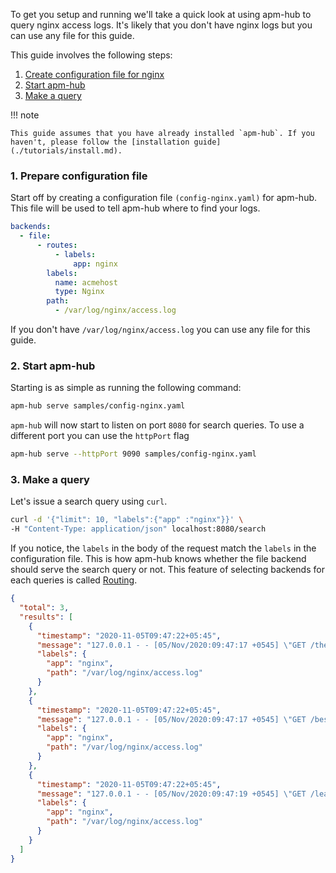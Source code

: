 To get you setup and running we'll take a quick look at using apm-hub to query nginx access logs. It's likely that you don't have nginx logs but you can use any file for this guide.

This guide involves the following steps:

1. [Create configuration file for nginx](#1-prepare-configuration-file)
2. [Start apm-hub](#2-start-apm-hub)
3. [Make a query](#3-make-a-query)

!!! note

    This guide assumes that you have already installed `apm-hub`. If you haven't, please follow the [installation guide](./tutorials/install.md).

### 1. Prepare configuration file

Start off by creating a configuration file `(config-nginx.yaml)` for apm-hub. This file will be used to tell apm-hub where to find your logs.

```yaml
backends:
  - file:
      - routes:
          - labels:
              app: nginx
        labels:
          name: acmehost
          type: Nginx
        path:
          - /var/log/nginx/access.log
```

If you don't have `/var/log/nginx/access.log` you can use any file for this guide.

### 2. Start apm-hub

Starting is as simple as running the following command:

```sh
apm-hub serve samples/config-nginx.yaml
```

`apm-hub` will now start to listen on port `8080` for search queries. To use a different port you can use the `httpPort` flag

```sh
apm-hub serve --httpPort 9090 samples/config-nginx.yaml
```

### 3. Make a query

Let's issue a search query using `curl`.

```sh
curl -d '{"limit": 10, "labels":{"app" :"nginx"}}' \
-H "Content-Type: application/json" localhost:8080/search
```

If you notice, the `labels` in the body of the request match the `labels` in the configuration file. This is how apm-hub knows whether the file backend should serve the search query or not. This feature of selecting backends for each queries is called [Routing](./concepts/routing.md).

```json
{
  "total": 3,
  "results": [
    {
      "timestamp": "2020-11-05T09:47:22+05:45",
      "message": "127.0.0.1 - - [05/Nov/2020:09:47:17 +0545] \"GET /the HTTP/1.1\" 304 0 \"-\" \"Mozilla/5.0 (X11; Linux x86_64) AppleWebKit/537.36 (KHTML, like Gecko) Chrome/86.0.4240.111 Safari/537.36\"",
      "labels": {
        "app": "nginx",
        "path": "/var/log/nginx/access.log"
      }
    },
    {
      "timestamp": "2020-11-05T09:47:22+05:45",
      "message": "127.0.0.1 - - [05/Nov/2020:09:47:17 +0545] \"GET /best HTTP/1.1\" 304 0 \"-\" \"Mozilla/5.0 (X11; Linux x86_64) AppleWebKit/537.36 (KHTML, like Gecko) Chrome/86.0.4240.111 Safari/537.36\"",
      "labels": {
        "app": "nginx",
        "path": "/var/log/nginx/access.log"
      }
    },
    {
      "timestamp": "2020-11-05T09:47:22+05:45",
      "message": "127.0.0.1 - - [05/Nov/2020:09:47:19 +0545] \"GET /league HTTP/1.1\" 200 612 \"-\" \"Mozilla/5.0 (X11; Linux x86_64) AppleWebKit/537.36 (KHTML, like Gecko) Chrome/86.0.4240.111 Safari/537.36\"",
      "labels": {
        "app": "nginx",
        "path": "/var/log/nginx/access.log"
      }
    }
  ]
}
```
